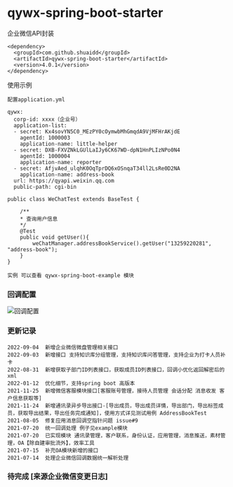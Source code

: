 # qywx-spring-boot-starter
企业微信API封装
``` 
<dependency>
  <groupId>com.github.shuaidd</groupId>
  <artifactId>qywx-spring-boot-starter</artifactId>
  <version>4.0.1</version>
</dependency>

```

使用示例
``` 
配置application.yml

qywx:
  corp-id: xxxx（企业号）
  application-list:
  - secret: Kx4sovYN5C0_MEzPY0cOymwbMhGmqdA9VjMFHrAKjdE
    agentId: 1000003
    application-name: little-helper
  - secret: DXB-FXVZNkLGUlLaIJy6CK67WD-dpN1HnPLIzNPo0N4
    agentId: 1000004
    application-name: reporter
  - secret: AfjvAed_ulqhK0OqTprDQ6xOSnqaT34ll2LsRe0D2NA
    application-name: address-book
  url: https://qyapi.weixin.qq.com
  public-path: cgi-bin

```
``` 
public class WeChatTest extends BaseTest {

    /**
    * 查询用户信息
    */
    @Test
    public void getUser(){
        weChatManager.addressBookService().getUser("13259220281", "address-book");
    }
}

实例 可以查看 qywx-spring-boot-example 模块
```

### 回调配置
![回调配置](https://upload-images.jianshu.io/upload_images/26817983-13eab16b4f158217.jpg?imageMogr2/auto-orient/strip%7CimageView2/2/w/1240)

### 更新记录
``` 
2022-09-04  新增企业微信微盘管理相关接口
2022-09-03  新增接口 支持知识库分组管理，支持知识库问答管理，支持企业为打卡人员补卡 
2022-08-31  新增获取子部门ID列表接口，获取成员ID列表接口，回调小优化返回解密后的xml
2022-01-12  优化细节，支持spring boot 高版本
2021-11-25  新增微信客服模块接口[客服账号管理，接待人员管理 会话分配 消息收发 客户信息获取等]
2021-11-24  新增通讯录异步导出接口-[导出成员，导出成员详情，导出部门，导出标签成员，获取导出结果，导出任务完成通知]，使用方式详见测试用例 AddressBookTest
2021-08-05  修复应用消息回调空指针问题 issue#9 
2021-07-20  统一回调处理 例子见example模块
2021-07-20  已实现模块 通讯录管理，客户联系，身份认证，应用管理，消息推送，素材管理，OA【除自建审批流外】，效率工具
2021-07-15  补充OA模块新增的接口
2021-07-14  处理企业微信回调数据统一解析处理
```

### 待完成 [来源企业微信变更日志]
```

```
